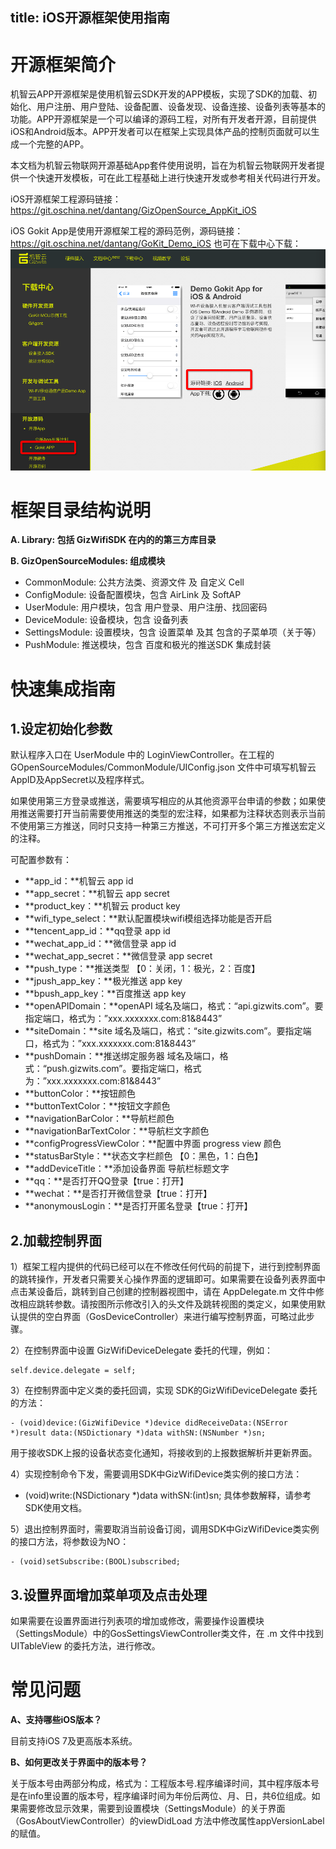 title: iOS开源框架使用指南
---

# 开源框架简介
机智云APP开源框架是使用机智云SDK开发的APP模板，实现了SDK的加载、初始化、用户注册、用户登陆、设备配置、设备发现、设备连接、设备列表等基本的功能。APP开源框架是一个可以编译的源码工程，对所有开发者开源，目前提供iOS和Android版本。APP开发者可以在框架上实现具体产品的控制页面就可以生成一个完整的APP。

本文档为机智云物联网开源基础App套件使用说明，旨在为机智云物联网开发者提供一个快速开发模板，可在此工程基础上进行快速开发或参考相关代码进行开发。

iOS开源框架工程源码链接：
https://git.oschina.net/dantang/GizOpenSource_AppKit_iOS

iOS Gokit App是使用开源框架工程的源码范例，源码链接：
https://git.oschina.net/dantang/GoKit_Demo_iOS
也可在下载中心下载：
![Alt text](/assets/zh-cn/AppDev/AppFrame/image1.png)


# 框架目录结构说明
**A. Library: 包括 GizWifiSDK 在内的的第三方库目录**

**B. GizOpenSourceModules: 组成模块**

- CommonModule: 公共方法类、资源文件 及 自定义 Cell
- ConfigModule: 设备配置模块，包含 AirLink 及 SoftAP
- UserModule: 用户模块，包含 用户登录、用户注册、找回密码
- DeviceModule: 设备模块，包含 设备列表
- SettingsModule: 设置模块，包含 设置菜单 及其 包含的子菜单项（关于等）
- PushModule: 推送模块，包含 百度和极光的推送SDK 集成封装

# 快速集成指南
## 1.设定初始化参数

默认程序入口在 UserModule 中的 LoginViewController。在工程的GOpenSourceModules/CommonModule/UIConfig.json 文件中可填写机智云AppID及AppSecret以及程序样式。

如果使用第三方登录或推送，需要填写相应的从其他资源平台申请的参数；如果使用推送需要打开当前需要使用推送的类型的宏注释，如果都为注释状态则表示当前不使用第三方推送，同时只支持一种第三方推送，不可打开多个第三方推送宏定义的注释。

可配置参数有：

- **app_id：**机智云 app id
- **app_secret：**机智云 app secret
- **product_key：**机智云 product key
- **wifi_type_select：**默认配置模块wifi模组选择功能是否开启
- **tencent_app_id：**qq登录 app id
- **wechat_app_id：**微信登录 app id
- **wechat_app_secret：**微信登录 app secret
- **push_type：**推送类型 【0：关闭，1：极光，2：百度】
- **jpush_app_key：**极光推送 app key
- **bpush_app_key：**百度推送 app key
- **openAPIDomain：**openAPI 域名及端口，格式：“api.gizwits.com”。要指定端口，格式为：”xxx.xxxxxxx.com:81&8443”
- **siteDomain：**site 域名及端口，格式：“site.gizwits.com”。要指定端口，格式为：”xxx.xxxxxxx.com:81&8443”
- **pushDomain：**推送绑定服务器 域名及端口，格式：“push.gizwits.com”。要指定端口，格式为：”xxx.xxxxxxx.com:81&8443”
- **buttonColor：**按钮颜色
- **buttonTextColor：**按钮文字颜色
- **navigationBarColor：**导航栏颜色
- **navigationBarTextColor：**导航栏文字颜色
- **configProgressViewColor：**配置中界面 progress view 颜色
- **statusBarStyle：**状态文字栏颜色 【0：黑色，1：白色】
- **addDeviceTitle：**添加设备界面 导航栏标题文字
- **qq：**是否打开QQ登录【true：打开】
- **wechat：**是否打开微信登录【true：打开】
- **anonymousLogin：**是否打开匿名登录【true：打开】

## 2.加载控制界面

1）框架工程内提供的代码已经可以在不修改任何代码的前提下，进行到控制界面的跳转操作，开发者只需要关心操作界面的逻辑即可。如果需要在设备列表界面中点击某设备后，跳转到自己创建的控制器视图中，请在 AppDelegate.m 文件中修改相应跳转参数。请按图所示修改引入的头文件及跳转视图的类定义，如果使用默认提供的空白界面（GosDeviceController）来进行编写控制界面，可略过此步骤。
 

2）在控制界面中设置 GizWifiDeviceDelegate 委托的代理，例如：

```
self.device.delegate = self;
```

3）在控制界面中定义类的委托回调，实现 SDK的GizWifiDeviceDelegate 委托的方法：

```
- (void)device:(GizWifiDevice *)device didReceiveData:(NSError *)result data:(NSDictionary *)data withSN:(NSNumber *)sn;
```

用于接收SDK上报的设备状态变化通知，将接收到的上报数据解析并更新界面。

4）实现控制命令下发，需要调用SDK中GizWifiDevice类实例的接口方法：
- (void)write:(NSDictionary *)data withSN:(int)sn;
具体参数解释，请参考SDK使用文档。

5）退出控制界面时，需要取消当前设备订阅，调用SDK中GizWifiDevice类实例的接口方法，将参数设为NO：

```
- (void)setSubscribe:(BOOL)subscribed;
```

 
## 3.设置界面增加菜单项及点击处理
如果需要在设置界面进行列表项的增加或修改，需要操作设置模块（SettingsModule）中的GosSettingsViewController类文件，在 .m 文件中找到 UITableView 的委托方法，进行修改。


# 常见问题
**A、支持哪些iOS版本？**

目前支持iOS 7及更高版本系统。

**B、如何更改关于界面中的版本号？**

关于版本号由两部分构成，格式为：工程版本号.程序编译时间，其中程序版本号是在info里设置的版本号，程序编译时间为年份后两位、月、日，共6位组成。如果需要修改显示效果，需要到设置模块（SettingsModule）的关于界面（GosAboutViewController）的viewDidLoad 方法中修改属性appVersionLabel的赋值。

